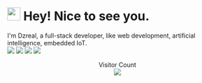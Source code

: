#  <img src="https://camo.githubusercontent.com/d3359cb00ab0b5ed8f2e1fe3fceb4fbaf3b614340f8c0db99c17b9f50b351770/68747470733a2f2f656d6f6a69732e736c61636b6d6f6a69732e636f6d2f656d6f6a69732f696d616765732f313533313834393433302f343234362f626c6f622d73756e676c61737365732e6769663f31353331383439343330" width="30" data-canonical-src="https://emojis.slackmojis.com/emojis/images/1531849430/4246/blob-sunglasses.gif?1531849430" style="max-width: 100%;"> Hey! Nice to see you.

I'm Dzreal, a full-stack developer, like web development, artificial intelligence, embedded IoT.<br>
[![](https://img.shields.io/badge/-Youtube-d32936?style=flat-square&logo=Youtube&logoColor=ffffff)]()
[![](https://img.shields.io/badge/Bilibili-00a1d6?style=flat-square&logo=Bilibili&logoColor=ffffff)](https://space.bilibili.com/382166537/video)
[![](https://img.shields.io/badge/Blog-232c3e50?style=flat-square&logo=Wordpress&logoColor=ffffff)]()
[![](https://img.shields.io/badge/Telegram-430098?style=flat-square&logo=Telegram&logoColor=ffffff)]()

<p align="center"> 
  Visitor Count<br>
  <img src="https://profile-counter.glitch.me/GitDzreal93/count.svg" />
</p>
